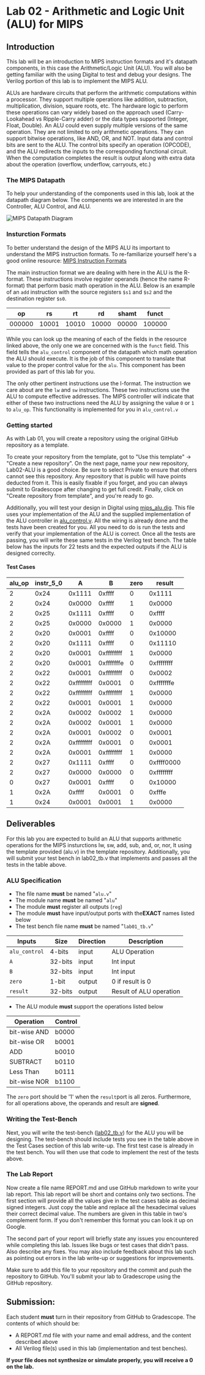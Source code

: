 # Lab 02 - Arithmetic and Logic Unit (ALU) for MIPS
 ## Introduction

This lab will be an introduction to MIPS instruction formats and it's datapath 
components, in this case the Arithmetic/Logic Unit (ALU). You will also be 
getting familiar with the using Digital to test and debug your designs. The 
Verilog portion of this lab is to implement the MIPS ALU.

ALUs are hardware circuits that perform the arithmetic computations within a 
processor. They support multiple operations like addition, subtraction, 
multiplication, division, square roots, etc. The hardware logic to perform 
these operations can vary widely based on the approach used (Carry-Lookahead vs 
Ripple-Carry adder) or the data types supported (Integer, Float, Double). An 
ALU could even supply multiple versions of the same operation. They are not 
limited to only arithmetic operations. They can support bitwise operations, 
like AND, OR, and NOT. Input data and control bits are sent to the ALU. The 
control bits specify an operation (OPCODE), and the ALU redirects the inputs to 
the corresponding functional circuit. When the computation completes the result 
is output along with extra data about the operation (overflow, underflow, 
carryouts, etc.)

### The MIPS Datapath

To help your understanding of the components used in this lab, look at the datapath
diagram below. The compenents we are interested in are the Controller, ALU Control,
and ALU.

![MIPS Datapath Diagram](./assets/single_cycle_datapath.png)

### Insturction Formats

To better understand the design of the MIPS ALU its important to understand
the MIPS instruction formats. To re-familiarize yourself here's a good online
resource: [MIPS Instruction Formats](http://www.cs.kzoo.edu/cs230/Resources/MIPS/MachineXL/InstructionFormats.html)

The main instruction format we are dealing with here in the ALU is the R-format.
These instructions involve register operands (hence the name R-format) that 
perform basic math operation in the ALU. Below is an example of an `add` 
instruction with the source registers `$s1` and `$s2` and the destination
register `$s0`.

|op    |rs   |rt   |rd   |shamt|funct |
|------|-----|-----|-----|-----|------|
|000000|10001|10010|10000|00000|100000|

While you can look up the meaning of each of the fields in the resource linked
above, the only one we are concerned with is the `funct` field. This field 
tells the `alu_control` component of the datapath which math operation the 
ALU should execute. It is the job of this component to translate that value
to the proper control value for the `alu`. This component has been provided
as part of this lab for you.

The only other pertinent instructions use the I-format. The instruction we
care about are the `lw` and `sw` instructions. These two instructions use
the ALU to compute effective addresses. The MIPS controller will indicate
that either of these two instructions need the ALU by assigning the 
value `0` or `1` to `alu_op`. This functionality is implemented for you in
`alu_control.v` 

### Getting started

As with Lab 01, you will create a repository using the original GitHub 
repository as a template. 

To create your repository from the template, got to "Use this template" -> 
"Create a new repository". On the next page, name your new repository, 
Lab02-ALU is a good choice. Be sure to select Private to ensure that others 
cannot see this repository. Any repository that is public will have points 
deducted from it. This is easily fixable if you forget, and you can always 
submit to Gradescope after changing to get full credit. Finally, click on 
"Create repository from template", and you're ready to go.

Additionally, you will test your design in Digital using 
[mips_alu.dig](./mips_alu.dig). This file uses your implementation of the ALU
and the supplied implementation of the ALU controller in 
[alu_control.v](./alu_control.v). All the wiring is already done and the tests
have been created for you. All you need to do is run the tests and verify that
your implementation of the ALU is correct. Once all the tests are passing, you
will write these same tests in the Verilog test bench. The table below has the
inputs for 22 tests and the expected outputs if the ALU is designed correclty.

#### Test Cases

|alu_op |instr_5_0 | A          | B          | zero | result     |
|-------|----------|------------|------------|------|------------|
| 2     | 0x24     | 0x1111     | 0xffff     | 0    | 0x1111     |
| 2     | 0x24     | 0x0000     | 0xffff     | 1    | 0x0000     |
| 2     | 0x25     | 0x1111     | 0xffff     | 0    | 0xffff     |
| 2     | 0x25     | 0x0000     | 0x0000     | 1    | 0x0000     |
| 2     | 0x20     | 0x0001     | 0xffff     | 0    | 0x10000    |
| 2     | 0x20     | 0x1111     | 0xffff     | 0    | 0x11110    |
| 2     | 0x20     | 0x0001     | 0xffffffff | 1    | 0x0000     |
| 2     | 0x20     | 0x0001     | 0xfffffffe | 0    | 0xffffffff |
| 2     | 0x22     | 0x0001     | 0xffffffff | 0    | 0x0002     |
| 2     | 0x22     | 0xffffffff | 0x0001     | 0    | 0xfffffffe |
| 2     | 0x22     | 0xffffffff | 0xffffffff | 1    | 0x0000     |
| 2     | 0x22     | 0x0001     | 0x0001     | 1    | 0x0000     |
| 2     | 0x2A     | 0x0002     | 0x0002     | 1    | 0x0000     |
| 2     | 0x2A     | 0x0002     | 0x0001     | 1    | 0x0000     |
| 2     | 0x2A     | 0x0001     | 0x0002     | 0    | 0x0001     |
| 2     | 0x2A     | 0xffffffff | 0x0001     | 0    | 0x0001     |
| 2     | 0x2A     | 0x0001     | 0xffffffff | 1    | 0x0000     |
| 2     | 0x27     | 0x1111     | 0xffff     | 0    | 0xffff0000 |
| 2     | 0x27     | 0x0000     | 0x0000     | 0    | 0xffffffff |
| 0     | 0x27     | 0x0001     | 0xffff     | 0    | 0x10000    |
| 1     | 0x2A     | 0xffff     | 0x0001     | 0    | 0xfffe     |
| 1     | 0x24     | 0x0001     | 0x0001     | 1    | 0x0000     |

## Deliverables

For this lab you are expected to build an ALU that supports arithmetic 
operations for the MIPS insturctions lw, sw, add, sub, and, or, nor, lt using the
template provided (alu.v) in the template repository. Additionally, you will 
submit your test bench in lab02_tb.v that implements and passes all the tests
in the table above.

### ALU Specification

- The file name ​**must**​ be named "`alu.v`​"
- The module name ​**must**​ be named "`alu`​"
- The module ​**must**​ ​register​ all outputs (​`reg`​)
- The module ​**must**​ have input/output ports with the **​EXACT**​ names listed below
- The test bench file name ​**must**​ be named "`lab01_tb.v`​"

|Inputs       |Size    |Direction|Description              |
|-------------|--------|---------|-------------------------|
|`alu_control`|4-bits  |input    | ALU Operation           |
|`A`          |32-bits |input    | Int input               |
|`B`          |32-bits |input    | Int input               |
|`zero`       |1-bit   |output   | 0 if result is 0        |
|`result`     |32-bits |output   | Result of ALU operation |

- The ALU module **​must**​ support the operations listed below

|Operation       |Control|
|----------------|-------|
|bit-wise AND    |b0000  |
|bit-wise OR     |b0001  |
|ADD             |b0010  |
|SUBTRACT        |b0110  |
|Less Than       |b0111  |
|bit-wise NOR    |b1100  |

The `​zero`​ port should be '​1​' when the ​`result`​ port is all zeros. Furthermore, for all operations above, the operands and result are **signed**.

### Writing the Test-Bench

Next, you will write the test-bench ([lab02_tb.v](./lab02_tb.v)) for the ALU 
you will be designing. The test-bench should include tests you see in the table 
above in the Test Cases section of this lab write-up. The first test case is 
already in the test bench. You will then use that code to implement the rest of 
the tests above.

### The Lab Report

Now create a file name REPORT.md and use GitHub markdown to write your lab 
report. This lab report will be short and contains only two sections. The 
first section will provide all the values give in the test cases table as
decimal signed integers. Just copy the table and replace all the hexadecimal 
values their correct decimal value. The numbers are given in this table in
two's complement form. If you don't remember this format you can look it up
on Google.

The second part of your report will briefly state any issues you encountered
while completing this lab. Issues like bugs or test cases that didn't pass. 
Also describe any fixes. You may also include feedback about this lab such as
pointing out errors in the lab write-up or suggestions for improvements.

Make sure to add this file to your repository and the commit and push the 
repository to GitHub. You'll submit your lab to Gradescrope using the GitHub 
repository.

## Submission:

Each student **​must**​ turn in their repository from GitHub to Gradescope. The contents of which should be:
- A REPORT.md file with your name and email address, and the content described above
- All Verilog file(s) used in this lab (implementation and test benches).

**If your file does not synthesize or simulate properly, you will receive a 0 on the lab.**
